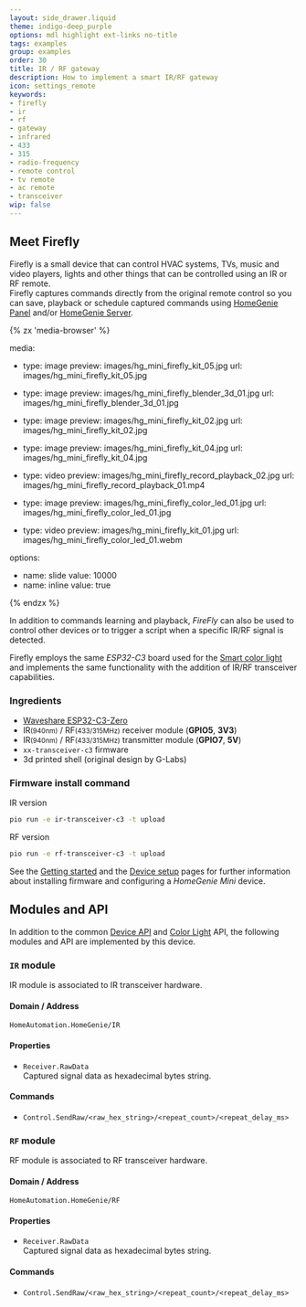 ```yaml
---
layout: side_drawer.liquid
theme: indigo-deep_purple
options: mdl highlight ext-links no-title
tags: examples
group: examples
order: 30
title: IR / RF gateway
description: How to implement a smart IR/RF gateway
icon: settings_remote
keywords:
- firefly
- ir
- rf
- gateway
- infrared
- 433
- 315
- radio-frequency
- remote control
- tv remote
- ac remote
- transceiver
wip: false
---
```


## Meet Firefly

Firefly is a small device that can control HVAC systems, TVs, music and video players,
lights and other things that can be controlled using an IR or RF remote.  
Firefly captures commands directly from the original remote control so you can
save, playback or schedule captured commands using [HomeGenie Panel](../../../../panel)
and/or [HomeGenie Server](../../../../server).


<div layout="row center-center">
<div style="min-width: 360px;max-width: 640px;width: 100%;"><div class="media-container" style="height: auto; aspect-ratio: 15/12">
{% zx 'media-browser' %}

media:

- type: image
  preview: images/hg_mini_firefly_kit_05.jpg
  url: images/hg_mini_firefly_kit_05.jpg

- type: image
  preview: images/hg_mini_firefly_blender_3d_01.jpg
  url: images/hg_mini_firefly_blender_3d_01.jpg

- type: image
  preview: images/hg_mini_firefly_kit_02.jpg
  url: images/hg_mini_firefly_kit_02.jpg

- type: image
  preview: images/hg_mini_firefly_kit_04.jpg
  url: images/hg_mini_firefly_kit_04.jpg

- type: video
  preview: images/hg_mini_firefly_record_playback_02.jpg
  url: images/hg_mini_firefly_record_playback_01.mp4

- type: image
  preview: images/hg_mini_firefly_color_led_01.jpg
  url: images/hg_mini_firefly_color_led_01.jpg

- type: video
  preview: images/hg_mini_firefly_kit_01.jpg
  url: images/hg_mini_firefly_color_led_01.webm

options:
- name: slide
  value: 10000
- name: inline
  value: true

{% endzx %}
</div></div></div>


In addition to commands learning and playback, *FireFly* can also be used to control
other devices or to trigger a script when a specific IR/RF signal is detected.

Firefly employs the same *ESP32-C3* board used for the [Smart color light](../smart-led) and
implements the same functionality with the addition of IR/RF transceiver capabilities.



### Ingredients

- [Waveshare ESP32-C3-Zero](https://www.waveshare.com/wiki/ESP32-C3-Zero)
- IR<small>(940nm)</small> / RF<small>(433/315MHz)</small> receiver module (**GPIO5**, **3V3**)
- IR<small>(940nm)</small> / RF<small>(433/315MHz)</small> transmitter module (**GPIO7**, **5V**)
- `xx-transceiver-c3` firmware
- 3d printed shell (original design by G-Labs)



### Firmware install command

IR version

```bash
pio run -e ir-transceiver-c3 -t upload
```

RF version

```bash
pio run -e rf-transceiver-c3 -t upload
```

See the [Getting started](../../getting-started) and the [Device setup](../../device-setup) pages
for further information about installing firmware and configuring a *HomeGenie Mini* device.


<a name="api"></a>
## Modules and API

In addition to the common [Device API](../../programming/api) and [Color Light](../smart-led#api) API,
the following modules and API are implemented by this device.


### `IR` module

IR module is associated to IR transceiver hardware.

#### Domain / Address

`HomeAutomation.HomeGenie/IR`

#### Properties

- `Receiver.RawData`  
  Captured signal data as hexadecimal bytes string. 

#### Commands

- `Control.SendRaw/<raw_hex_string>/<repeat_count>/<repeat_delay_ms>`



### `RF` module

RF module is associated to RF transceiver hardware.

#### Domain / Address

`HomeAutomation.HomeGenie/RF`

#### Properties

- `Receiver.RawData`  
  Captured signal data as hexadecimal bytes string.

#### Commands

- `Control.SendRaw/<raw_hex_string>/<repeat_count>/<repeat_delay_ms>`
